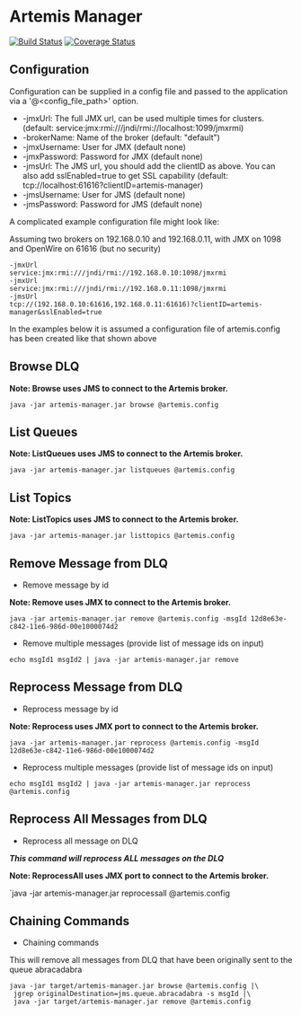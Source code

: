 # Artemis Manager

[![Build Status](https://travis-ci.org/CJSCommonPlatform/artemis-manager.svg?branch=master)](https://travis-ci.org/CJSCommonPlatform/artemis-manager) [![Coverage Status](https://coveralls.io/repos/github/CJSCommonPlatform/artemis-manager/badge.svg?branch=master)](https://coveralls.io/github/CJSCommonPlatform/artemis-manager?branch=master)

## Configuration

Configuration can be supplied in a config file and passed to the application via a '@<config_file_path>' option.

* -jmxUrl: The full JMX url, can be used multiple times for clusters. (default: service:jmx:rmi:///jndi/rmi://localhost:1099/jmxrmi)
* -brokerName: Name of the broker (default: "default")
* -jmxUsername: User for JMX (default none)
* -jmxPassword: Password for JMX (default none)
* -jmsUrl: The JMS url, you should add the clientID as above. You can also add sslEnabled=true to get SSL capability (default: tcp://localhost:61616?clientID=artemis-manager)
* -jmsUsername: User for JMS (default none)
* -jmsPassword: Password for JMS (default none)

A complicated example configuration file might look like:

Assuming two brokers on 192.168.0.10 and 192.168.0.11, with JMX on 1098 and OpenWire on 61616 (but no security)

```
-jmxUrl
service:jmx:rmi:///jndi/rmi://192.168.0.10:1098/jmxrmi
-jmxUrl
service:jmx:rmi:///jndi/rmi://192.168.0.11:1098/jmxrmi
-jmsUrl
tcp://(192.168.0.10:61616,192.168.0.11:61616)?clientID=artemis-manager&sslEnabled=true
```

In the examples below it is assumed a configuration file of artemis.config has been created like that shown above

## Browse DLQ

**Note: Browse uses JMS to connect to the Artemis broker.**

`java -jar artemis-manager.jar browse @artemis.config`

## List Queues

**Note: ListQueues uses JMS to connect to the Artemis broker.**

`java -jar artemis-manager.jar listqueues @artemis.config`

## List Topics

**Note: ListTopics uses JMS to connect to the Artemis broker.**

`java -jar artemis-manager.jar listtopics @artemis.config`


## Remove Message from DLQ

* Remove message by id

**Note: Remove uses JMX to connect to the Artemis broker.**

`java -jar artemis-manager.jar remove @artemis.config -msgId 12d8e63e-c842-11e6-986d-00e1000074d2`

* Remove multiple messages (provide list of message ids on input)

`echo msgId1 msgId2 | java -jar artemis-manager.jar remove`

## Reprocess Message from DLQ

* Reprocess message by id

**Note: Reprocess uses JMX port to connect to the Artemis broker.**

`java -jar artemis-manager.jar reprocess @artemis.config -msgId 12d8e63e-c842-11e6-986d-00e1000074d2`

* Reprocess multiple messages (provide list of message ids on input)

`echo msgId1 msgId2 | java -jar artemis-manager.jar reprocess @artemis.config`

## Reprocess All Messages from DLQ

* Reprocess all message on DLQ

***This command will reprocess ALL messages on the DLQ***

**Note: ReprocessAll uses JMX port to connect to the Artemis broker.**

`java -jar artemis-manager.jar reprocessall @artemis.config


## Chaining Commands

* Chaining commands

This will remove all messages from DLQ that have been originally sent to the queue abracadabra

```
java -jar target/artemis-manager.jar browse @artemis.config |\
 jgrep originalDestination=jms.queue.abracadabra -s msgId |\
 java -jar target/artemis-manager.jar remove @artemis.config
```
